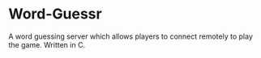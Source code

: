 # Word-Guessr
A word guessing server which allows players to connect remotely to play the game. Written in C.
